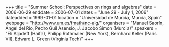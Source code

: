 +++
title = "Summer School: Perspectives on rings and algebras"
date = 2006-06-29
enddate = 2006-07-01
dates = "June 29 - July 1, 2006"
dateadded = 1999-01-01
location = "Universidad de Murcia, Murcia, Spain"
webpage = "http://www.um.es/fmath/nc-alg/"
organisers = "Manuel Saorín, Ángel del Río, Pedro Guil Asensio, J. Jacobo Simon (Murcia)"
speakers = "Eli Aljadeff (Haifa), Philipp Rothmaler (New York), Bernhard Keller (Paris VII), Edward L. Green (Virginia Tech)"
+++
